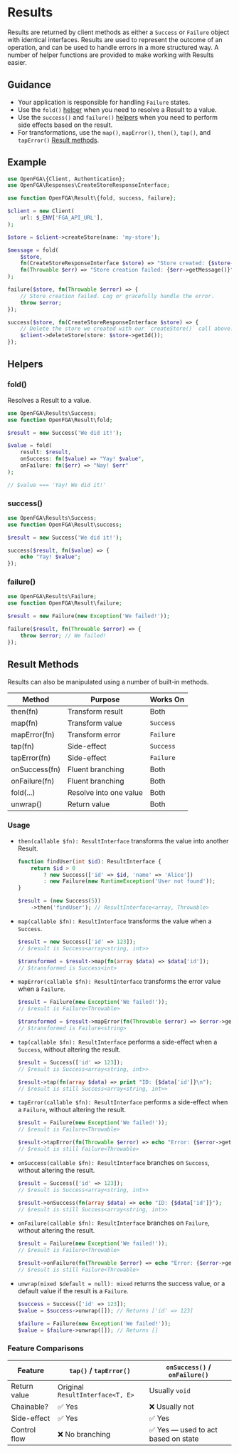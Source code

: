 # Results

Results are returned by client methods as either a `Success` or `Failure` object with identical interfaces. Results are used to represent the outcome of an operation, and can be used to handle errors in a more structured way. A number of helper functions are provided to make working with Results easier.

## Guidance

- Your application is responsible for handling `Failure` states.
- Use the `fold()` [helper](#helpers) when you need to resolve a Result to a value.
- Use the `success()` and `failure()` [helpers](#helpers) when you need to perform side effects based on the result.
- For transformations, use the `map()`, `mapError()`, `then()`, `tap()`, and `tapError()` [Result methods](#result-methods).

## Example

```php
use OpenFGA\{Client, Authentication};
use OpenFGA\Responses\CreateStoreResponseInterface;

use function OpenFGA\Result\{fold, success, failure};

$client = new Client(
    url: $_ENV['FGA_API_URL'],
);

$store = $client->createStore(name: 'my-store');

$message = fold(
    $store,
    fn(CreateStoreResponseInterface $store) => "Store created: {$store->getId()}",
    fn(Throwable $err) => "Store creation failed: {$err->getMessage()}"
);

failure($store, fn(Throwable $error) => {
    // Store creation failed. Log or gracefully handle the error.
    throw $error;
});

success($store, fn(CreateStoreResponseInterface $store) => {
    // Delete the store we created with our `createStore()` call above.
    $client->deleteStore(store: $store->getId());
});
```

## Helpers

### fold()

Resolves a Result to a value.

```php
use OpenFGA\Results\Success;
use function OpenFGA\Result\fold;

$result = new Success('We did it!');

$value = fold(
    result: $result,
    onSuccess: fn($value) => "Yay! $value",
    onFailure: fn($err) => "Nay! $err"
);

// $value === 'Yay! We did it!'
```

### success()

```php
use OpenFGA\Results\Success;
use function OpenFGA\Result\success;

$result = new Success('We did it!');

success($result, fn($value) => {
    echo "Yay! $value";
});
```

### failure()

```php
use OpenFGA\Results\Failure;
use function OpenFGA\Result\failure;

$result = new Failure(new Exception('We failed!'));

failure($result, fn(Throwable $error) => {
    throw $error; // We failed!
});
```

## Result Methods

Results can also be manipulated using a number of built-in methods.

| Method        | Purpose                | Works On  |
| ------------- | ---------------------- | --------- |
| then(fn)      | Transform result       | Both      |
| map(fn)       | Transform value        | `Success` |
| mapError(fn)  | Transform error        | `Failure` |
| tap(fn)       | Side-effect            | `Success` |
| tapError(fn)  | Side-effect            | `Failure` |
| onSuccess(fn) | Fluent branching       | Both      |
| onFailure(fn) | Fluent branching       | Both      |
| fold(...)     | Resolve into one value | Both      |
| unwrap()      | Return value           | Both      |

### Usage

- `then(callable $fn): ResultInterface` transforms the value into another Result.

  ```php
  function findUser(int $id): ResultInterface {
      return $id > 0
          ? new Success(['id' => $id, 'name' => 'Alice'])
          : new Failure(new RuntimeException('User not found'));
  }

  $result = (new Success(5))
      ->then('findUser'); // ResultInterface<array, Throwable>
  ```

- `map(callable $fn): ResultInterface` transforms the value when a `Success`.

  ```php
  $result = new Success(['id' => 123]);
  // $result is Success<array<string, int>>

  $transformed = $result->map(fn(array $data) => $data['id']);
  // $transformed is Success<int>

- `mapError(callable $fn): ResultInterface` transforms the error value when a `Failure`.

  ```php
  $result = Failure(new Exception('We failed!'));
  // $result is Failure<Throwable>

  $transformed = $result->mapError(fn(Throwable $error) => $error->getMessage());
  // $transformed is Failure<string>
  ```

- `tap(callable $fn): ResultInterface` performs a side-effect when a `Success`, without altering the result.

  ```php
  $result = Success(['id' => 123]);
  // $result is Success<array<string, int>>

  $result->tap(fn(array $data) => print "ID: {$data['id']}\n");
  // $result is still Success<array<string, int>>
  ```

- `tapError(callable $fn): ResultInterface` performs a side-effect when a `Failure`, without altering the result.

  ```php
  $result = Failure(new Exception('We failed!'));
  // $result is Failure<Throwable>

  $result->tapError(fn(Throwable $error) => echo "Error: {$error->getMessage()}\n");
  // $result is still Failure<Throwable>
  ```

- `onSuccess(callable $fn): ResultInterface` branches on `Success`, without altering the result.

  ```php
  $result = Success(['id' => 123]);
  // $result is Success<array<string, int>>

  $result->onSuccess(fn(array $data) => echo "ID: {$data['id']}");
  // $result is still Success<array<string, int>>
  ```

- `onFailure(callable $fn): ResultInterface` branches on `Failure`, without altering the result.

  ```php
  $result = Failure(new Exception('We failed!'));
  // $result is Failure<Throwable>

  $result->onFailure(fn(Throwable $error) => echo "Error: {$error->getMessage()}");
  // $result is still Failure<Throwable>
  ```

- `unwrap(mixed $default = null): mixed` returns the success value, or a default value if the result is a `Failure`.

  ```php
  $success = Success(['id' => 123]);
  $value = $success->unwrap([]); // Returns ['id' => 123]

  $failure = Failure(new Exception('We failed!'));
  $value = $failure->unwrap([]); // Returns []
  ```

### Feature Comparisons

| Feature      | `tap()` / `tapError()`           | `onSuccess()` / `onFailure()`       |
| ------------ | -------------------------------- | ----------------------------------- |
| Return value | Original `ResultInterface<T, E>` | Usually `void`                      |
| Chainable?   | ✅ Yes                           | ❌ Usually not                      |
| Side-effect  | ✅ Yes                           | ✅ Yes                              |
| Control flow | ❌ No branching                  | ✅ Yes — used to act based on state |
